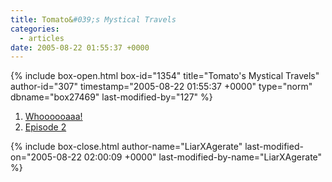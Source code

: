 ```yaml
---
title: Tomato&#039;s Mystical Travels
categories:
  - articles
date: 2005-08-22 01:55:37 +0000
---
```

{% include box-open.html box-id="1354" title="Tomato's Mystical Travels" author-id="307" timestamp="2005-08-22 01:55:37 +0000" type="norm" dbname="box27469" last-modified-by="127" %}
<ol>
<li /><a href="http://starmen.net/articles/index.php?article=452">Whoooooaaa!</a>
<li /><a href="http://starmen.net/articles/index.php?article=453">Episode 2</a>
</ol>
{% include box-close.html author-name="LiarXAgerate" last-modified-on="2005-08-22 02:00:09 +0000" last-modified-by-name="LiarXAgerate" %}
